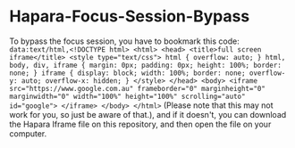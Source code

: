 # Hapara-Focus-Session-Bypass
To bypass the focus session, you have to bookmark this code: `data:text/html,<!DOCTYPE html> <html> <head> <title>full screen iframe</title> <style type="text/css"> html { overflow: auto; } html, body, div, iframe { margin: 0px; padding: 0px; height: 100%; border: none; } iframe { display: block; width: 100%; border: none; overflow-y: auto; overflow-x: hidden; } </style> </head> <body> <iframe src="https://www.google.com.au" frameborder="0" marginheight="0" marginwidth="0" width="100%" height="100%" scrolling="auto" id="google"> </iframe> </body> </html>` (Please note that this may not work for you, so just be aware of that.), and if it doesn't, you can download the Hapara Iframe file on this repository, and then open the file on your computer.

